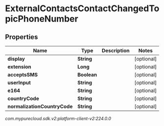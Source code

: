 # ExternalContactsContactChangedTopicPhoneNumber


## Properties

| Name | Type | Description | Notes |
| ------------ | ------------- | ------------- | ------------- |
| **display** | **String** |  |  [optional] |
| **extension** | **Long** |  |  [optional] |
| **acceptsSMS** | **Boolean** |  |  [optional] |
| **userInput** | **String** |  |  [optional] |
| **e164** | **String** |  |  [optional] |
| **countryCode** | **String** |  |  [optional] |
| **normalizationCountryCode** | **String** |  |  [optional] |




_com.mypurecloud.sdk.v2:platform-client-v2:224.0.0_
